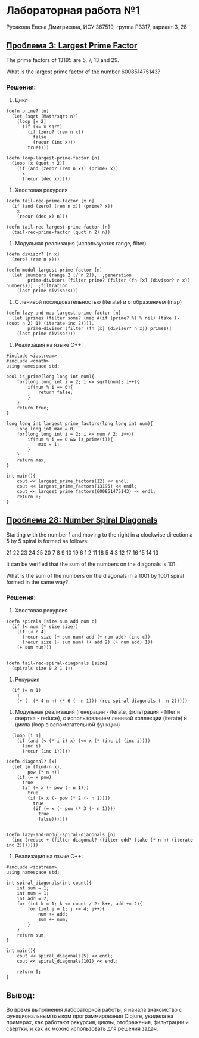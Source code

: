 # Лабораторная работа №1

Русакова Елена Дмитриевна, ИСУ 367519, группа P3317, вариант 3, 28

## [Проблема 3: Largest Prime Factor](https://projecteuler.net/problem=3)
The prime factors of 13195 are 5, 7, 13 and 29.

What is the largest prime factor of the number 600851475143?


### Решения:
1. Цикл
```
(defn prime? [n]
  (let [sqrt (Math/sqrt n)]
    (loop [x 2]
      (if (<= x sqrt)
        (if (zero? (rem n x))
          false
          (recur (inc x)))
        true))))

(defn loop-largest-prime-factor [n]
  (loop [x (quot n 2)]
    (if (and (zero? (rem n x)) (prime? x))
      x
      (recur (dec x)))))
```

1. Хвостовая рекурсия
```
(defn tail-rec-prime-factor [x n]
  (if (and (zero? (rem n x)) (prime? x))
    x
    (recur (dec x) n)))

(defn tail-rec-largest-prime-factor [n]
  (tail-rec-prime-factor (quot n 2) n))
```

1. Модульная реализация (используются range, filter)
```
(defn divisor? [n x]
  (zero? (rem n x)))

(defn modul-largest-prime-factor [n]
  (let [numbers (range 2 (/ n 2)),  ;generation
        prime-divisors (filter prime? (filter (fn [x] (divisor? n x)) numbers))]  ;filtration
    (last prime-divisors)))
```

1. С ленивой последовательностью (iterate) и отображением (map)

```
(defn lazy-and-map-largest-prime-factor [n]
  (let [primes (filter some? (map #(if (prime? %) % nil) (take (- (quot n 2) 1) (iterate inc 2)))),
        prime-divisor (filter (fn [x] (divisor? n x)) primes)]
    (last prime-divisor)))
```

1. Реализация на языке C++:
```
#include <iostream>
#include <cmath>
using namespace std;

bool is_prime(long long int num){
    for(long long int i = 2; i <= sqrt(num); i++){
        if(num % i == 0){
            return false;
        }
    }
    return true;
}

long long int largest_prime_factors(long long int num){
    long long int max = 0;
    for(long long int i = 2; i <= num / 2; i++){
        if(num % i == 0 && is_prime(i)){
            max = i;
        }
    }
    return max;
}

int main(){
    cout << largest_prime_factors(12) << endl;
    cout << largest_prime_factors(13195) << endl;
    cout << largest_prime_factors(600851475143) << endl;
    return 0;
}
```


## [Проблема 28: Number Spiral Diagonals](https://projecteuler.net/problem=28)

Starting with the number 1 and moving to the right in a clockwise direction a 5 by 5 spiral is formed as follows:

21 22 23 24 25
20  7  8  9 10
19  6  1  2 11
18  5  4  3 12
17 16 15 14 13

It can be verified that the sum of the numbers on the diagonals is 101.

What is the sum of the numbers on the diagonals in a 1001 by 1001 spiral formed in the same way?

### Решения:
1. Хвостовая рекурсия
``` 
(defn spirals [size sum add num c]
  (if (< num (* size size))
    (if (< c 4)
      (recur size (+ sum num) add (+ num add) (inc c))
      (recur size (+ sum num) (+ add 2) (+ num add) 1))
    (+ sum num)))


(defn tail-rec-spiral-diagonals [size]
  (spirals size 0 2 1 1))
```

1. Рекурсия
``` (defn rec-spiral-diagonals [n]
  (if (= n 1)
    1
    (+ (- (* 4 n n) (* 6 (- n 1))) (rec-spiral-diagonals (- n 2)))))
```

1. Модульная реализация (генерация - iterate, фильтрация - filter и свертка - reduce), с использованием ленивой коллекции (iterate) и цикла (loop в вспомогательной функции)

``` (defn find-n [x]
  (loop [i 1]
    (if (and (< (* i i) x) (<= x (* (inc i) (inc i))))
      (inc i)
      (recur (inc i)))))

(defn diagonal? [x]
  (let [n (find-n x),
        pow (* n n)]
    (if (= x pow)
      true
      (if (= x (- pow (- n 1)))
        true
        (if (= x (- pow (* 2 (- n 1))))
          true
          (if (= x (- pow (* 3 (- n 1))))
            true
            false))))))


(defn lazy-and-modul-spiral-diagonals [n]
  (inc (reduce + (filter diagonal? (filter odd? (take (* n n) (iterate inc 2)))))))
```

1. Реализация на языке C++:
```
#include <iostream>
using namespace std;

int spiral_diagonals(int count){
    int sum = 1;
    int num = 1;
    int add = 2;
    for (int k = 1; k <= count / 2; k++, add += 2){
        for (int j = 1; j <= 4; j++){
            num += add;
            sum += num;
        }
    }
    return sum;
}

int main(){
    cout << spiral_diagonals(5) << endl;
    cout << spiral_diagonals(101) << endl;

    return 0;
}
```


## Вывод:
Во время выполнения лабораторной работы, я начала знакомство с функциональным языком программирования Clojure, увидела на примерах, как работают рекурсия, циклы, отображения, фильтрации и свертки, и как их можно использовать для решения задач.
